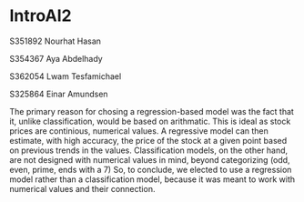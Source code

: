 # IntroAI2


S351892 Nourhat Hasan

S354367 Aya Abdelhady

S362054 Lwam Tesfamichael

S325864 Einar Amundsen

The primary reason for chosing a regression-based model was the fact that it, unlike classification, would be based on arithmatic.
This is ideal as stock prices are continious, numerical values. A regressive model can then estimate, with high accuracy, the price of the stock at a given point
based on previous trends in the values.
Classification models, on the other hand, are not designed with numerical values in mind, beyond categorizing (odd, even, prime, ends with a 7)
So, to conclude, we elected to use a regression model rather than a classification model, because it was meant to work with numerical values and their connection.